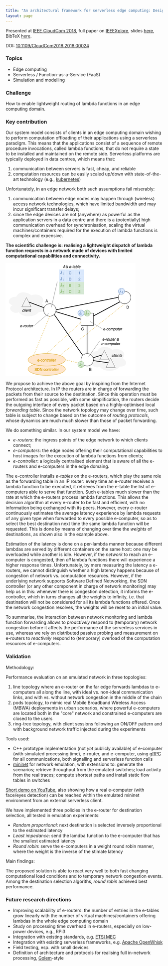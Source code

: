 ```yaml
---
title: "An architectural framework for serverless edge computing: Design and emulation tools"
layout: page
---
```


Presented at [IEEE CloudCom 2018](http://cyprusconferences.org/cloudcom2018/), full paper on [IEEEXplore](https://ieeexplore.ieee.org/document/8590993), slides [here](https://www.slideshare.net/cicconetti/design-and-emulation-tools-for-serverless-edge-computing), BibTeX [here](bib/cloudcom2018.bib).

DOI: [10.1109/CloudCom2018.2018.00024](https://doi.org/10.1109/CloudCom2018.2018.00024)

### Topics

- Edge computing
- Serverless / Function-as-a-Service (FaaS)
- Simulation and modelling

### Challenge

How to enable lightweight routing of lambda functions in an edge computing domain.

### Key contribution

Our system model consists of clients in an edge computing domain wishing to perform computation offloading of their applications using a serverless paradigm.
This means that the applications consist of a sequence of remote procedure invocations, called lambda functions, that do not require a state to be installed and maintained on the remote side.
Serverless platforms are typically deployed in data centres, which means that:

1. communication between servers is fast, cheap, and reliable
2. computation resources can be easily scaled up/down with state-of-the-art technology (e.g., [kubernetes](https://kubernetes.io))

Unfortunately, in an edge network both such assumptions fail miserably:

1. communication between edge nodes may happen through (wireless) access network technologies, which have limited bandwidth and may incur significant transfer delays;
2. since the edge devices are not (anywhere) as powerful as the application servers in a data centre and there is a (potentially) high communication overhead for synchronisation, scaling the virtual machines/containers required for the execution of lambda functions is complex and expensive.

**The scientific challenge is: realising a lightweight dispatch of lambda function requests in a network made of devices with limited computational capabilities and connectivity.**

![Architecture](pictures/cloudcom2018.png)

We propose to achieve the above goal by inspiring from the Internet Protocol architecture.
In IP the routers are in charge of forwarding the packets from their source to the destination.
Since this operation must be performed as fast as possible, with some simplification, the routers decide the outgoing interface of every packet based on a highly-optimised local _forwarding table_.
Since the network topology may change over time, such table is subject to change based on the outcome of _routing protocols_, whose dynamics are much much slower than those of packet forwarding.

We do something similar.
In our system model we have:

- _e-routers_: the ingress points of the edge network to which clients connect;
- _e-computers_: the edge nodes offering their computational capabilities to host images for the execution of lambda functions from clients;
- _e-controller_: a logically centralised element that is aware of all the e-routers and e-computers in the edge domaing.

The e-controller installs _e-tables_ on the e-routers, which play the same role as the forwarding table in an IP router: every time an e-router receives a lambda function to be executed, it retrieves from the e-table the list of e-computers able to serve that function.
Such e-tables much slower than the rate at which the e-routers process lambda functions.
This allows the decision algorithm at every e-router to be fast and efficient, with no information being exchanged with its peers.
However, every e-router continuously estimates the average latency experience by lambda requests of any given type when forwarded to every possible e-computer, so as to select the best destination next time the same lambda function will be requested.
This is done by means of changing over time the _weights_ of destinations, as shown also in the example above.

Estimation of the latency is done on a per-lambda manner because different lambdas are served by different containers on the same host: one may be overloaded while another is idle.
However, if the _network_ to reach an e-computer is congested, then _all_ lambda functions there will experience a higher response times.
Unfortunately, by mere measuring the latency a e-routers, we cannot distinguish whether a high latency happens because of congestion of network vs. computation resources.
However, if the underlying network supports Software Defined Networking, the SDN controller (or any other component in charge of network monitoring) may help us in this: whenever there is congestion detection, it informs the e-controller, which in turns changes all the weights to infinity, i.e. that destination will not be considered for all its lambda functions offered.
Once the network congestion resolves, the weights will be reset to an initial value.

To summarise, the interaction between network monitoring and lambda function forwarding allows to _proactively_ respond to (temporary) network congestion before it affects the performance of the serverless services in use, whereas we rely on distributed passive probing and measurement on e-routers to _reactively_ respond to (temporary) overload of the computation resources of e-computers.

### Validation

Methodology:

Performance evaluation on an emulated network in three topologies:

1. line topology where an e-router on the far edge forwards lambdas to e-computers all along the line, with ideal vs. non-ideal communication links, and with vs. without network congestion in the middle of the chain
2. pods topology, to mimic real Mobile Broadband Wireless Access (MBWA) deployments in urban scenarios, where powerful e-computers are located both in the "core" network and constrained e-computers are closed to the users
3. ring-tree topology, with client sessions following an ON/OFF pattern and with background network traffic injected during the experiments

Tools used:

- C++ prototype implementation (not _yet_ publicly available) of e-computer (with simulated processing time), e-router, and e-computer, using [gRPC](https://grpc.io/) for all communications, both signalling and serverless function calls
- [mininet](http://mininet.org/) for network emulation, with extensions to: generate the scenarios; retrieve throughput from the emulated switches; load activity from the real traces; compute shortest paths and install static flow tables in switches

[Short demo on YouTube](https://www.youtube.com/watch?v=pHryny2P864&t=), also showing how a real e-computer (with face/eyes detection) can be reached within the emulated mininet environment from an external serverless client.

We have implemented three policies in the e-router for destination selection, all tested in emulation experiments:

- _Random proportional_: next destination is selected inversely proportional to the estimated latency
- _Least impedance_: send the lamdba function to the e-computer that has the smallest estimated latency
- _Round robin_: serve the e-computers in a weight round robin manner, where the weight is the inverse of the stimate latency

Main findings:

The proposed solution is able to react very well to both fast changing computational load conditions and to temporary network congestion events.
Among the destination selection algoriths, _round robin_ achieved best performance.

### Future research directions

- Improving scalability of e-routers: the number of entries in the e-tables grow linearly with the number of virtual machines/containers offering lambdas in the whole edge computing domain
- Study on processing time overhead in e-routers, especially on low-power devices, e.g., RPi3
- Integration with existing standards, e.g. [ETSI MEC](https://www.etsi.org/technologies/multi-access-edge-computing)
- Integration with existing serverless frameworks, e.g. [Apache OpenWhisk](https://openwhisk.apache.org/)
- Field testing, esp. with small devices
- Definition of architecture and protocols for realising full in-network processing, [Golem](https://golem.network/)-style

